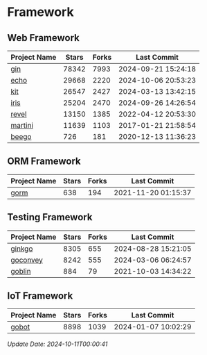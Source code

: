 # Framework

## Web Framework
| Project Name | Stars | Forks | Last Commit |
| ------------ | ----- | ----- | ----------- |
| [gin](https://github.com/gin-gonic/gin) | 78342 | 7993 | 2024-09-21 15:24:18 |
| [echo](https://github.com/labstack/echo) | 29668 | 2220 | 2024-10-06 20:53:23 |
| [kit](https://github.com/go-kit/kit) | 26547 | 2427 | 2024-03-13 13:42:15 |
| [iris](https://github.com/kataras/iris) | 25204 | 2470 | 2024-09-26 14:26:54 |
| [revel](https://github.com/revel/revel) | 13150 | 1385 | 2022-04-12 20:53:30 |
| [martini](https://github.com/go-martini/martini) | 11639 | 1103 | 2017-01-21 21:58:54 |
| [beego](https://github.com/astaxie/beego) | 726 | 181 | 2020-12-13 11:36:23 |

## ORM Framework
| Project Name | Stars | Forks | Last Commit |
| ------------ | ----- | ----- | ----------- |
| [gorm](https://github.com/jinzhu/gorm) | 638 | 194 | 2021-11-20 01:15:37 |

## Testing Framework
| Project Name | Stars | Forks | Last Commit |
| ------------ | ----- | ----- | ----------- |
| [ginkgo](https://github.com/onsi/ginkgo) | 8305 | 655 | 2024-08-28 15:21:05 |
| [goconvey](https://github.com/smartystreets/goconvey) | 8242 | 555 | 2024-03-06 06:24:57 |
| [goblin](https://github.com/franela/goblin) | 884 | 79 | 2021-10-03 14:34:22 |

## IoT Framework
| Project Name | Stars | Forks | Last Commit |
| ------------ | ----- | ----- | ----------- |
| [gobot](https://github.com/hybridgroup/gobot) | 8898 | 1039 | 2024-01-07 10:02:29 |

*Update Date: 2024-10-11T00:00:41*